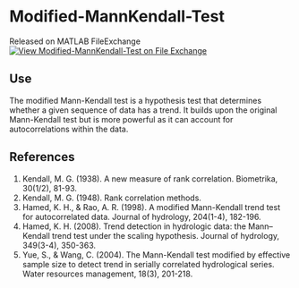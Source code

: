 # Modified-MannKendall-Test

Released on MATLAB FileExchange
[![View Modified-MannKendall-Test on File Exchange](https://www.mathworks.com/matlabcentral/images/matlab-file-exchange.svg)](https://in.mathworks.com/matlabcentral/fileexchange/130004-modified-mannkendall-test)

## Use

The modified Mann-Kendall test is a hypothesis test that determines whether a given sequence of data has a trend.
It builds upon the original Mann-Kendall test but is more powerful as it can account for autocorrelations within the data.

## References

1) Kendall, M. G. (1938). A new measure of rank correlation. Biometrika, 30(1/2), 81-93.
2) Kendall, M. G. (1948). Rank correlation methods.
3) Hamed, K. H., & Rao, A. R. (1998). A modified Mann-Kendall trend test for autocorrelated data. Journal of hydrology, 204(1-4), 182-196.
4) Hamed, K. H. (2008). Trend detection in hydrologic data: the Mann–Kendall trend test under the scaling hypothesis. Journal of hydrology, 349(3-4), 350-363.
5) Yue, S., & Wang, C. (2004). The Mann-Kendall test modified by effective sample size to detect trend in serially correlated hydrological series. Water resources management, 18(3), 201-218.
